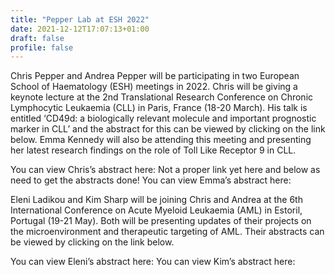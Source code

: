 ```yaml
---
title: "Pepper Lab at ESH 2022"
date: 2021-12-12T17:07:13+01:00
draft: false
profile: false 
---
```

Chris Pepper and Andrea Pepper will be participating in two European School of Haematology (ESH) meetings in 2022.  Chris will be giving a keynote lecture at the 2nd Translational Research Conference on Chronic Lymphocytic Leukaemia (CLL) in Paris, France (18-20 March). His talk is entitled ‘CD49d: a biologically relevant molecule and important prognostic marker in CLL’ and the abstract for this can be viewed by clicking on the link below. Emma Kennedy will also be attending this meeting and presenting her latest research findings on the role of Toll Like Receptor 9 in CLL. 

You can view Chris’s abstract here: Not a proper link yet here and below as need to get the abstracts done!
You can view Emma’s abstract here:

Eleni Ladikou and Kim Sharp will be joining Chris and Andrea at the 6th International Conference on Acute Myeloid Leukaemia (AML) in Estoril, Portugal (19-21 May). Both will be presenting updates of their projects on the microenvironment and therapeutic targeting of AML. Their abstracts can be viewed by clicking on the link below.

You can view Eleni’s abstract here:
You can view Kim’s abstract here:
